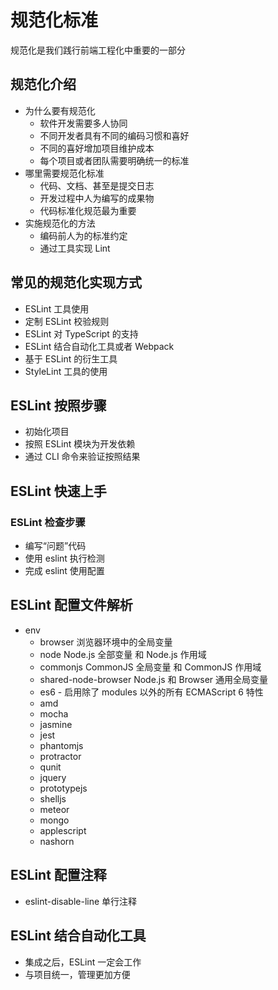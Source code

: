 # 规范化标准

规范化是我们践行前端工程化中重要的一部分

## 规范化介绍

- 为什么要有规范化
  - 软件开发需要多人协同
  - 不同开发者具有不同的编码习惯和喜好
  - 不同的喜好增加项目维护成本
  - 每个项目或者团队需要明确统一的标准
- 哪里需要规范化标准
  - 代码、文档、甚至是提交日志
  - 开发过程中人为编写的成果物
  - 代码标准化规范最为重要
- 实施规范化的方法
  - 编码前人为的标准约定
  - 通过工具实现 Lint

## 常见的规范化实现方式

- ESLint 工具使用
- 定制 ESLint 校验规则
- ESLint 对 TypeScript 的支持
- ESLint 结合自动化工具或者 Webpack
- 基于 ESLint 的衍生工具
- StyleLint 工具的使用

## ESLint 按照步骤

- 初始化项目
- 按照 ESLint 模块为开发依赖
- 通过 CLI 命令来验证按照结果

## ESLint 快速上手

### ESLint 检查步骤

- 编写“问题”代码
- 使用 eslint 执行检测
- 完成 eslint 使用配置

## ESLint 配置文件解析

- env
  - browser 浏览器环境中的全局变量
  - node Node.js 全部变量 和 Node.js 作用域
  - commonjs CommonJS 全局变量 和 CommonJS 作用域
  - shared-node-browser Node.js 和 Browser 通用全局变量
  - es6 - 启用除了 modules 以外的所有 ECMAScript 6 特性
  - amd
  - mocha
  - jasmine
  - jest
  - phantomjs
  - protractor
  - qunit
  - jquery
  - prototypejs
  - shelljs
  - meteor
  - mongo
  - applescript
  - nashorn

## ESLint 配置注释

- eslint-disable-line 单行注释

## ESLint 结合自动化工具

- 集成之后，ESLint 一定会工作
- 与项目统一，管理更加方便
